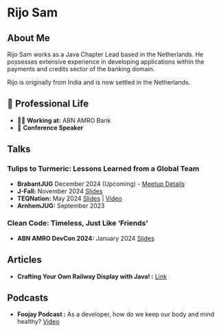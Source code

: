 # Rijo Sam

## About Me
Rijo Sam works as a Java Chapter Lead based in the Netherlands. He possesses extensive experience in developing applications within the payments and credits sector of the banking domain.

Rijo is originally from India and is now settled in the Netherlands.

## 💼 Professional Life
- 🧑‍💻 **Working at:** ABN AMRO Bank
- 🎤 **Conference Speaker**

## Talks
### Tulips to Turmeric: Lessons Learned from a Global Team
- **BrabantJUG** December 2024 (Upcoming) - [Meetup Details](https://www.meetup.com/nl-NL/brabant-jug/events/304322148/?eventorigin=group_upcoming_events)
- **J-Fall:** November 2024 [Slides](https://1drv.ms/p/c/9c98deced182940c/EZAktnWy4c1LoeLgyWT6Y3YBrlpd-r4DkPeSrHD9Zea5bQ?e=kG9IDC)
- **TEQNation:** May 2024 [Slides](https://1drv.ms/p/c/9c98deced182940c/EeKMIpbNgSdOvnnvziNSX8wBrec6QcgBJqjdlMz2Xkk2IQ?e=3LfMFf) | [Video](https://youtu.be/6qpZ8hj5fRI?feature=shared)
- **ArnhemJUG:** September 2023

### Clean Code: Timeless, Just Like ‘Friends’
- **ABN AMRO DevCon 2024:** January 2024 [Slides](https://1drv.ms/p/c/9c98deced182940c/EePxGWef125CpDz2dRXRJWABVqbzg-G4En9NFBA9876Dag?e=gSeOob)

## Articles
- **Crafting Your Own Railway Display with Java! :** [Link](https://foojay.io/today/crafting-your-own-railway-display-with-java/)

## Podcasts
- **Foojay Podcast :** As a developer, how do we keep our body and mind healthy? [Video](https://youtu.be/OYX_X2x3vl8?t=1498)

